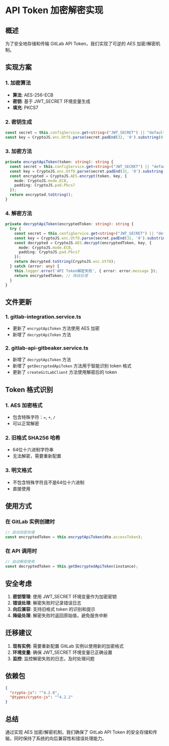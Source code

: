 # API Token 加密解密实现

## 概述

为了安全地存储和传输 GitLab API Token，我们实现了可逆的 AES 加密/解密机制。

## 实现方案

### 1. 加密算法
- **算法**: AES-256-ECB
- **密钥**: 基于 JWT_SECRET 环境变量生成
- **填充**: PKCS7

### 2. 密钥生成
```typescript
const secret = this.configService.get<string>("JWT_SECRET") || "default-secret";
const key = CryptoJS.enc.Utf8.parse(secret.padEnd(32, '0').substring(0, 32));
```

### 3. 加密方法
```typescript
private encryptApiToken(token: string): string {
  const secret = this.configService.get<string>("JWT_SECRET") || "default-secret";
  const key = CryptoJS.enc.Utf8.parse(secret.padEnd(32, '0').substring(0, 32));
  const encrypted = CryptoJS.AES.encrypt(token, key, {
    mode: CryptoJS.mode.ECB,
    padding: CryptoJS.pad.Pkcs7
  });
  return encrypted.toString();
}
```

### 4. 解密方法
```typescript
private decryptApiToken(encryptedToken: string): string {
  try {
    const secret = this.configService.get<string>("JWT_SECRET") || "default-secret";
    const key = CryptoJS.enc.Utf8.parse(secret.padEnd(32, '0').substring(0, 32));
    const decrypted = CryptoJS.AES.decrypt(encryptedToken, key, {
      mode: CryptoJS.mode.ECB,
      padding: CryptoJS.pad.Pkcs7
    });
    return decrypted.toString(CryptoJS.enc.Utf8);
  } catch (error: any) {
    this.logger.error('API Token解密失败', { error: error.message });
    return encryptedToken; // 降级处理
  }
}
```

## 文件更新

### 1. gitlab-integration.service.ts
- 更新了 `encryptApiToken` 方法使用 AES 加密
- 新增了 `decryptApiToken` 方法

### 2. gitlab-api-gitbeaker.service.ts
- 新增了 `decryptApiToken` 方法
- 新增了 `getDecryptedApiToken` 方法用于智能识别 token 格式
- 更新了 `createGitLabClient` 方法使用解密后的 token

## Token 格式识别

### 1. AES 加密格式
- 包含特殊字符：`=`, `+`, `/`
- 可以正常解密

### 2. 旧格式 SHA256 哈希
- 64位十六进制字符串
- 无法解密，需要重新配置

### 3. 明文格式
- 不包含特殊字符且不是64位十六进制
- 直接使用

## 使用方式

### 在 GitLab 实例创建时
```typescript
// 自动加密存储
const encryptedToken = this.encryptApiToken(dto.accessToken);
```

### 在 API 调用时
```typescript
// 自动解密使用
const decryptedToken = this.getDecryptedApiToken(instance);
```

## 安全考虑

1. **密钥管理**: 使用 JWT_SECRET 环境变量作为加密密钥
2. **错误处理**: 解密失败时记录错误日志
3. **向后兼容**: 支持旧格式 token 的识别和提示
4. **降级处理**: 解密失败时返回原始值，避免服务中断

## 迁移建议

1. **现有实例**: 需要重新配置 GitLab 实例以使用新的加密格式
2. **环境变量**: 确保 JWT_SECRET 环境变量已正确设置
3. **监控**: 监控解密失败的日志，及时处理问题

## 依赖包

```json
{
  "crypto-js": "^4.2.0",
  "@types/crypto-js": "^4.2.2"
}
```

## 总结

通过实现 AES 加密/解密机制，我们确保了 GitLab API Token 的安全存储和传输，同时保持了系统的向后兼容性和错误处理能力。
